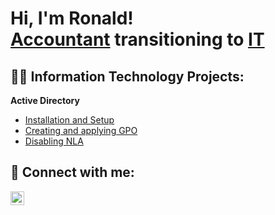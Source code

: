 <h1>Hi, I'm Ronald! <br/><a href="https://www.linkedin.com/in/ronaldmlam/">Accountant</a> transitioning to <a href="https://github.com/ronaldlam64">IT</a></h1>

<h2>👨‍💻 Information Technology Projects:</h2>

 <b>Active Directory</b>
  - [Installation and Setup](https://github.com/ronaldlam64/active-directory-deployment)
  - [Creating and applying GPO](https://github.com/ronaldlam64/creating-gpo-in-ad/tree/main)
  - [Disabling NLA](https://github.com/ronaldlam64/ad-disabling-NLA)
    

<h2> 🤳 Connect with me:</h2>

[<img align="left" alt="Ronald Lam | LinkedIn" width="22px" src="https://cdn.jsdelivr.net/npm/simple-icons@v3/icons/linkedin.svg" />][linkedin]

[linkedin]: https://www.linkedin.com/in/ronald-lam-80b7a338a/
